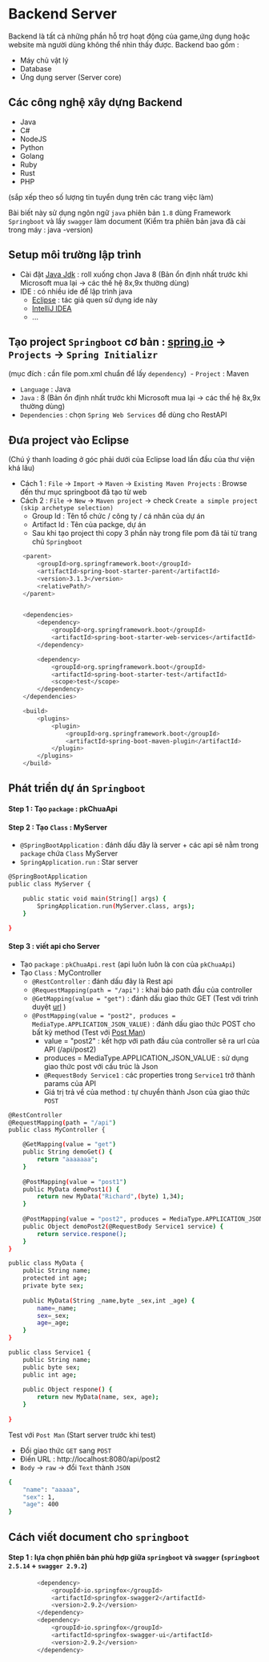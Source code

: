 # Backend Server
Backend là tất cả những phần hỗ trợ hoạt động của game,ứng dụng hoặc website mà người dùng không thể nhìn thấy được. Backend bao gồm :
- Máy chủ vật lý
- Database
- Ứng dụng server (Server core)

## Các công nghệ xây dựng Backend 
- Java
- C#
- NodeJS
- Python
- Golang
- Ruby
- Rust
- PHP

(sắp xếp theo số lượng tin tuyển dụng trên các trang việc làm)



Bài biết này sử dụng ngôn ngữ `java` phiên bản `1.8` dùng Framework `Springboot` và  lấy `swagger` làm document
(Kiểm tra phiên bản java đã cài trong máy : java -version)

## Setup môi trường lập trình
 - Cài đặt [Java Jdk](https://www.oracle.com/ph/java/technologies/downloads/) : roll xuống chọn Java 8 (Bản ổn định nhất trước khi Microsoft mua lại → các thế hệ 8x,9x thường dùng)
 - IDE : có nhiều ide để lập trình java
	- [Eclipse](https://www.eclipse.org/downloads/) : tác giả quen sử dụng ide này
	- [IntelliJ IDEA](https://www.jetbrains.com/idea/)
	- ...

## Tạo project `Springboot` cơ bản : [spring.io](https://start.spring.io/) → `Projects` → `Spring Initializr`
(mục đích : cần file pom.xml chuẩn để lấy `dependency`)
 - `Project` : Maven
 - `Language` : Java
 - `Java` : 8 (Bản ổn định nhất trước khi Microsoft mua lại → các thế hệ 8x,9x thường dùng)
 - `Dependencies` : chọn `Spring Web Services` để dùng cho RestAPI

## Đưa project vào Eclipse
(Chú ý thanh loading ở góc phải dưới của Eclipse load lần đầu của thư viện khá lâu)
 - Cách 1 : `File` → `Import` → `Maven` → `Existing Maven Projects` : Browse đến thư mục springboot đã tạo từ web
 - Cách 2 : `File` → `New` → `Maven project` → check `Create a simple project (skip archetype selection)`
	- Group Id : Tên tổ chức / công ty / cá nhân của dự án
	- Artifact Id : Tên của packge, dự án
	- Sau khi tạo project thì copy 3 phần này trong file pom đã tải từ trang chủ `Springboot`
```sh
	<parent>
		<groupId>org.springframework.boot</groupId>
		<artifactId>spring-boot-starter-parent</artifactId>
		<version>3.1.3</version>
		<relativePath/>
	</parent>


	<dependencies>
		<dependency>
			<groupId>org.springframework.boot</groupId>
			<artifactId>spring-boot-starter-web-services</artifactId>
		</dependency>

		<dependency>
			<groupId>org.springframework.boot</groupId>
			<artifactId>spring-boot-starter-test</artifactId>
			<scope>test</scope>
		</dependency>
	</dependencies>

	<build>
		<plugins>
			<plugin>
				<groupId>org.springframework.boot</groupId>
				<artifactId>spring-boot-maven-plugin</artifactId>
			</plugin>
		</plugins>
	</build>
```

## Phát triển dự án `Springboot`
#### Step 1 : Tạo `package` : pkChuaApi
#### Step 2 : Tạo `Class` : MyServer
 - `@SpringBootApplication` : đánh dấu đây là server + các api sẽ nằm trong `package` chứa `Class` MyServer
 - `SpringApplication.run` : Star server
```sh
@SpringBootApplication
public class MyServer {

	public static void main(String[] args) {
		SpringApplication.run(MyServer.class, args);
	}

}
```
#### Step 3 : viết api cho Server
 - Tạo `package` : `pkChuaApi.rest` (api luôn luôn là con của `pkChuaApi`)
 - Tạo `Class` : MyController 
    - `@RestController` : đánh dấu đây là Rest api
    - `@RequestMapping(path = "/api")` : khai báo path đầu của controller
    - `@GetMapping(value = "get")` : đánh dấu giao thức GET (Test với trình duyệt [url](http://localhost:8080/api/get) )
    - `@PostMapping(value = "post2", produces = MediaType.APPLICATION_JSON_VALUE)` : đánh dấu giao thức POST cho bất kỳ method (Test với [Post Man](https://www.postman.com/downloads/))
        - value = "post2" : kết hợp với path đầu của controller sẽ ra url của API (/api/post2)
        - produces = MediaType.APPLICATION_JSON_VALUE : sử dụng giao thức post với cấu trúc là Json
        - `@RequestBody Service1` : các properties trong `Service1` trở thành params của API
        - Giá trị trả về của method : tự chuyển thành Json của giao thức `POST`
```sh
@RestController
@RequestMapping(path = "/api")
public class MyController {

	@GetMapping(value = "get")
	public String demoGet() {
		return "aaaaaaa";
	}
	
	@PostMapping(value = "post1")
	public MyData demoPost1() {
		return new MyData("Richard",(byte) 1,34);
	}
	
	@PostMapping(value = "post2", produces = MediaType.APPLICATION_JSON_VALUE)
	public Object demoPost2(@RequestBody Service1 service) {
		return service.respone();
	}
}
```
```sh
public class MyData {
	public String name;
	protected int age;
	private byte sex;
	
	public MyData(String _name,byte _sex,int _age) {
		name=_name;
		sex=_sex;
		age=_age;
	}
}
```
```sh
public class Service1 {
	public String name;
	public byte sex;
	public int age;
	
	public Object respone() {
		return new MyData(name, sex, age);
	}
	
}
```

Test với `Post Man` (Start server trước khi test)
 - Đổi giao thức `GET` sang `POST`
 - Điền URL : http://localhost:8080/api/post2
 - `Body` → `raw` → đổi `Text` thành `JSON`
```sh
{
    "name": "aaaaa",
    "sex": 1,
    "age": 400
}
```








## Cách viết document cho `springboot`
#### Step 1 : lựa chọn phiên bản phù hợp giữa `springboot` và `swagger` (`springboot 2.5.14` + `swagger 2.9.2`)


```sh
		<dependency>
			<groupId>io.springfox</groupId>
			<artifactId>springfox-swagger2</artifactId>
			<version>2.9.2</version>
		</dependency>
		<dependency>
			<groupId>io.springfox</groupId>
			<artifactId>springfox-swagger-ui</artifactId>
			<version>2.9.2</version>
		</dependency>
```


